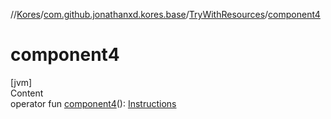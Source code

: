 //[Kores](../../index.md)/[com.github.jonathanxd.kores.base](../index.md)/[TryWithResources](index.md)/[component4](component4.md)



# component4  
[jvm]  
Content  
operator fun [component4](component4.md)(): [Instructions](../../com.github.jonathanxd.kores/-instructions/index.md)  



